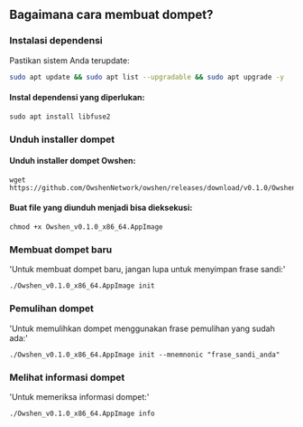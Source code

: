 ## Bagaimana cara membuat dompet?

### Instalasi dependensi
Pastikan sistem Anda terupdate:
```bash
sudo apt update && sudo apt list --upgradable && sudo apt upgrade -y
```
#### Instal dependensi yang diperlukan:
```
sudo apt install libfuse2
```
### Unduh installer dompet
#### Unduh installer dompet Owshen:
```
wget https://github.com/OwshenNetwork/owshen/releases/download/v0.1.0/Owshen_v0.1.0_x86_64.AppImage
```
#### Buat file yang diunduh menjadi bisa dieksekusi:
```
chmod +x Owshen_v0.1.0_x86_64.AppImage
```
### Membuat dompet baru
'Untuk membuat dompet baru, jangan lupa untuk menyimpan frase sandi:'
```
./Owshen_v0.1.0_x86_64.AppImage init
```
### Pemulihan dompet
'Untuk memulihkan dompet menggunakan frase pemulihan yang sudah ada:'
```
./Owshen_v0.1.0_x86_64.AppImage init --mnemnonic "frase_sandi_anda"
```
### Melihat informasi dompet
'Untuk memeriksa informasi dompet:'
```
./Owshen_v0.1.0_x86_64.AppImage info
```
